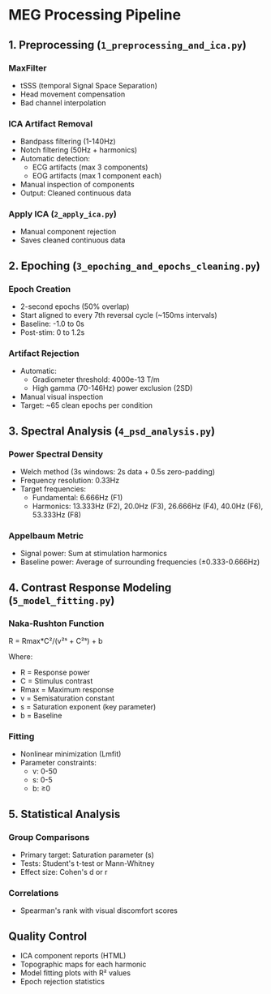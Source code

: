 # MEG Processing Pipeline

## 1. Preprocessing (`1_preprocessing_and_ica.py`)

### MaxFilter
- tSSS (temporal Signal Space Separation)
- Head movement compensation
- Bad channel interpolation

### ICA Artifact Removal
- Bandpass filtering (1-140Hz)
- Notch filtering (50Hz + harmonics)
- Automatic detection:
  - ECG artifacts (max 3 components)
  - EOG artifacts (max 1 component each)
- Manual inspection of components
- Output: Cleaned continuous data

### Apply ICA (`2_apply_ica.py`)
- Manual component rejection
- Saves cleaned continuous data

## 2. Epoching (`3_epoching_and_epochs_cleaning.py`)

### Epoch Creation
- 2-second epochs (50% overlap)
- Start aligned to every 7th reversal cycle (~150ms intervals)
- Baseline: -1.0 to 0s
- Post-stim: 0 to 1.2s

### Artifact Rejection
- Automatic:
  - Gradiometer threshold: 4000e-13 T/m
  - High gamma (70-146Hz) power exclusion (2SD)
- Manual visual inspection
- Target: ~65 clean epochs per condition

## 3. Spectral Analysis (`4_psd_analysis.py`)

### Power Spectral Density
- Welch method (3s windows: 2s data + 0.5s zero-padding)
- Frequency resolution: 0.33Hz
- Target frequencies:
  - Fundamental: 6.666Hz (F1)
  - Harmonics: 13.333Hz (F2), 20.0Hz (F3), 26.666Hz (F4), 40.0Hz (F6), 53.333Hz (F8)

### Appelbaum Metric
- Signal power: Sum at stimulation harmonics
- Baseline power: Average of surrounding frequencies (±0.333-0.666Hz)

## 4. Contrast Response Modeling (`5_model_fitting.py`)

### Naka-Rushton Function

R = Rmax*C²/(v²ˢ + C²ˢ) + b

Where:
- R = Response power
- C = Stimulus contrast
- Rmax = Maximum response
- v = Semisaturation constant
- s = Saturation exponent (key parameter)
- b = Baseline

### Fitting
- Nonlinear minimization (Lmfit)
- Parameter constraints:
  - v: 0-50
  - s: 0-5
  - b: ≥0

## 5. Statistical Analysis

### Group Comparisons
- Primary target: Saturation parameter (s)
- Tests: Student's t-test or Mann-Whitney
- Effect size: Cohen's d or r

### Correlations
- Spearman's rank with visual discomfort scores

## Quality Control
- ICA component reports (HTML)
- Topographic maps for each harmonic
- Model fitting plots with R² values
- Epoch rejection statistics
